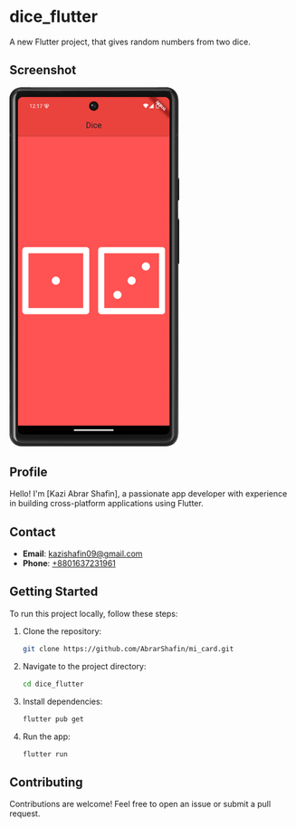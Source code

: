 # dice_flutter

A new Flutter project, that gives random numbers from two dice. 

## Screenshot

<img src="screenshots/Screenshot1.png" alt="App Screenshot" width="300"/>

## Profile

Hello! I'm [Kazi Abrar Shafin], a passionate app developer with experience in building cross-platform applications using Flutter.

## Contact

- **Email**: [kazishafin09@gmail.com](mailto:kazishafin09@gmail.com)
- **Phone**: [+8801637231961](tel:+8801637231961)

## Getting Started

To run this project locally, follow these steps:

1. Clone the repository:
    ```bash
    git clone https://github.com/AbrarShafin/mi_card.git
    ```
2. Navigate to the project directory:
    ```bash
    cd dice_flutter
    ```
3. Install dependencies:
    ```bash
    flutter pub get
    ```
4. Run the app:
    ```bash
    flutter run
    ```

## Contributing

Contributions are welcome! Feel free to open an issue or submit a pull request.
